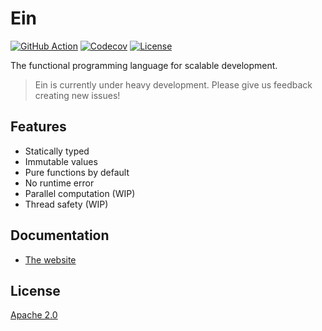 # Ein

[![GitHub Action](https://img.shields.io/github/workflow/status/ein-lang/ein/test?style=flat-square)](https://github.com/ein-lang/ein/actions)
[![Codecov](https://img.shields.io/codecov/c/github/ein-lang/ein.svg?style=flat-square)](https://codecov.io/gh/ein-lang/ein)
[![License](https://img.shields.io/github/license/ein-lang/ein.svg?style=flat-square)](LICENSE)

The functional programming language for scalable development.

> Ein is currently under heavy development. Please give us feedback creating new issues!

## Features

- Statically typed
- Immutable values
- Pure functions by default
- No runtime error
- Parallel computation (WIP)
- Thread safety (WIP)

## Documentation

- [The website](https://ein-lang.org)

## License

[Apache 2.0](LICENSE)
